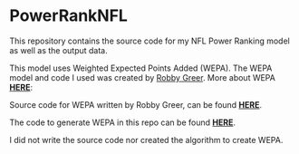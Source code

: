 # PowerRankNFL

This repository contains the source code for my NFL Power Ranking model as well as the output data.

This model uses Weighted Expected Points Added (WEPA). The WEPA model and code I used was created by [Robby Greer](https://github.com/greerreNFL). 
More about WEPA [**HERE**](https://www.nfeloapp.com/analysis/weighted-EPA-methodology-and-performance):

Source code for WEPA written by Robby Greer, can be found [**HERE**](https://github.com/greerreNFL/wepa_v2).

The code to generate WEPA in this repo can be found [**HERE**](https://github.com/adriancm93/PowerRankNFL/tree/main/WEPA).

 I did not write the source code nor created the algorithm to create WEPA.
